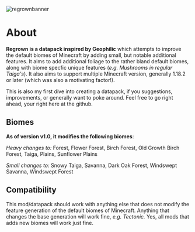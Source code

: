 ![regrownbanner](https://github.com/Y1rd/regrown-datapack/assets/100542617/b507b4c2-c813-41c6-b519-64fa47771c6c)
# About

**Regrown is a datapack inspired by Geophilic** which attempts to improve the default biomes of Minecraft by adding small, but notable additional features. It aims to add additional foliage to the rather bland default biomes, along with biome specfic unique features (*e.g. Mushrooms in regular Taiga's*). It also aims to support multiple Minecraft version, generally 1.18.2 or later (which was also a motivating factor!).

This is also my first dive into creating a datapack, if you suggestions, improvements, or generally want to poke around. Feel free to go right ahead, your right here at the github.

## Biomes
**As of version v1.0, it modifies the following biomes**:

*Heavy changes to:* Forest, Flower Forest, Birch Forest, Old Growth Birch Forest, Taiga, Plains, Sunflower Plains

*Small changes to:* Snowy Taiga, Savanna, Dark Oak Forest, Windswept Savanna, Windswept Forest

## Compatibility
This mod/datapack should work with anything else that does not modify the feature generation of the default biomes of Minecraft. Anything that changes the base generation will work fine, *e.g. Tectonic.* Yes, all mods that adds new biomes will work just fine.
